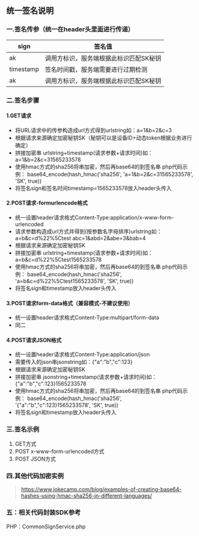 
## 统一签名说明
### 一.签名传参（统一在header头里面进行传递）

sign|签名值
|--|--|
ak|调用方标识，服务端根据此标识匹配SK秘钥 
timestamp |签名时间戳，服务端需要进行过期检测
ak |调用方标识，服务端根据此标识匹配SK秘钥

### 二.签名步骤
#### 1.GET请求
- 将URL请求中的传参构造成url方式得到urlstring如：a=1&b=2&c=3
- 根据请求来源确定加密秘钥SK（秘钥可以是设备ID+动态token根据业务进行确定）
- 拼接加密串 urlstring+timestamp(请求参数+请求时间)如：a=1&b=2&c=31565233578
- 使用hmac方式的sha256将串加密，然后再base64的到签名串
    php代码示例：
    base64_encode(hash_hmac('sha256', 'a=1&b=2&c=31565233578', 'SK', true))
- 将签名sign和签名时间timestamp=1565233578放入header头传入

#### 2.POST请求-formurlencode格式
- 统一设置header请求格式Content-Type:application/x-www-form-urlencoded 
- 请求参数构造成url方式并得到(按参数名字母排序)urlstring如：a=b&c=d%22%5Ctest   abc=1&abd=2&abe=3&bab=4 
- 根据请求来源确定加密秘钥SK
- 拼接加密串 urlstring+timestamp(请求参数+请求时间)如：a=b&c=d%22%5Ctest1565233578
- 使用hmac方式的sha256将串加密，然后再base64的到签名串
  php代码示例：
  base64_encode(hash_hmac('sha256', 'a=b&c=d%22%5Ctest1565233578', 'SK', true))
- 将签名sign和timestamp放入header头传入

#### 3.POST请求form-data格式（兼容模式-不建议使用）
- 统一设置header请求格式Content-Type:multipart/form-data
- 同二
#### 4.POST请求JSON格式
- 统一设置header请求格式Content-Type:application/json
- 需要传入的json串jsonstring如：{"a":"b","c":123}
- 根据请求来源确定加密秘钥SK
- 拼接加密串 jsonstring+timestamp(请求参数+请求时间)如：{"a":"b","c":123}1565233578
- 使用hmac方式的sha256将串加密，然后再base64的到签名串
    php代码示例：
    base64_encode(hash_hmac('sha256', '{"a":"b","c":123}1565233578', 'SK', true))
- 将签名sign和timestamp放入header头传入

### 三.签名示例
1. GET方式
2. POST x-www-form-urlencoded方式
3. POST JSON方式

### 四.其他代码加密实例
> https://www.jokecamp.com/blog/examples-of-creating-base64-hashes-using-hmac-sha256-in-different-languages/

### 五：相关代码封装SDK参考
PHP：CommonSignService.php